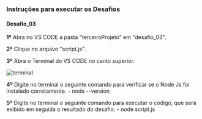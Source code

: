 <h3>Instruções para executar os Desafios</h3>

<h4>Desafio_03</h4>

__1º__ Abra no VS CODE a pasta "terceiroProjeto" em "desafio_03".

__2º__ Clique no arquivo "script.js".

__3º__ Abra o Terminal do VS CODE no canto superior.

![terminal](https://user-images.githubusercontent.com/59028003/167274670-b988766d-f488-4713-adbb-950e61436fe2.png)

__4º__ Digite no terminal o seguinte comando para verificar se o Node Js foi instalado corretamente.
	- node --version

__5º__ Digite no terminal o seguinte comando para executar o código, que será exibido em seguida o resultado do desafio.
	- node script.js
